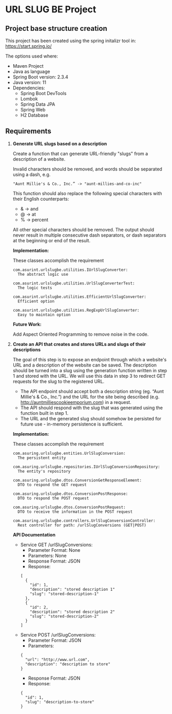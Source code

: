# URL SLUG BE Project

## Project base structure creation

This project has been created using the spring initalizr tool in: https://start.spring.io/

The options used where:

- Maven Project
- Java as language
- Spring Boot version: 2.3.4
- Java version: 11
- Dependencies:
  - Spring Boot DevTools
  - Lombok
  - Spring Data JPA
  - Spring Web
  - H2 Database

## Requirements

1. **Generate URL slugs based on a description**

   Create a function that can generate URL-friendly "slugs" from a description of a website.

   Invalid characters should be removed, and words should be separated using a dash, e.g.

   ```
   "Aunt Millie's & Co., Inc.” -> "aunt-millies-and-co-inc"
   ```

   This function should also replace the following special characters with their English counterparts:

   - & -> and
   - @ -> at
   - % -> percent

   All other special characters should be removed. The output should never result in multiple consecutive dash separators, or dash separators at the beginning or end of the result.
   
   **Implementation:**

   These classes accomplish the requirement
   
   ```
   com.asurint.urlslugbe.utilities.IUrlSlugConverter:
     The abstract logic use
   
   com.asurint.urlslugbe.utilities.UrlSlugConverterTest:
     The logic tests
   
   com.asurint.urlslugbe.utilities.EfficientUrlSlugConverter:
     Efficient option
   
   com.asurint.urlslugbe.utilities.RegExpUrlSlugConverter:
     Easy to maintain option
   ```

   **Future Work:**
   
   Add Aspect Oriented Programming to remove noise in the code.

2. **Create an API that creates and stores URLs and slugs of their descriptions**

   The goal of this step is to expose an endpoint through which a website's URL and a description of the website can be saved. The description should be turned into a slug using the generation function written in step 1 and stored with the URL. We will use this data in step 3 to redirect GET requests for the slug to the registered URL.

   - The API endpoint should accept both a description string (eg. “Aunt Millie's & Co., Inc.”) and the URL for the site being described (e.g. http://auntmilliescookieemporium.com) in a request.
   - The API should respond with the slug that was generated using the function built in step 1.
   - The URL and the generated slug should somehow be persisted for future use - in-memory persistence is sufficient.

   **Implementation:**

   These classes accomplish the requirement
   
   ```
   com.asuring.urlslugbe.entities.UrlSlugConversion:
     The persistent entity
   
   com.asuring.urlslugbe.repositories.IUrlSlugConversionRepository:
     The entity's repository
   
   com.asuring.urlslugbe.dtos.ConversionGetResponseElement:
     DTO to respond the GET request
   
   com.asuring.urlslugbe.dtos.ConversionPostResponse:
     DTO to respond the POST request
   
   com.asuring.urlslugbe.dtos.ConversionPostRequest:
     DTO to receive the information in the POST request
   
   com.asuring.urlslugbe.controllers.UrlSlugConversionController:
     Rest controller for path: /urlSlugConversions (GET|POST)
   ```
   
   **API Documentation**
   
   - Service GET /urlSlugConversions:
        - Parameter Format: None
        - Parameters: None
        - Response Format: JSON
        - Response:
        ```
        [
          {
            "id": 1,
            "description": "stored description 1"
            "slug": "stored-description-1"
          },
          {
            "id": 2,
            "description": "stored description 2"
            "slug": "stored-description-2"
          }
        ]
        ```
   - Service POST /urlSlugConversions:
        - Parameter Format: JSON
        - Parameters:
        ```
        {
          "url": "http://www.url.com",
          "description": "description to store"
        }
        ```
        - Response Format: JSON
        - Response:
        ```
        {
          "id": 1,
          "slug": "description-to-store"
        }
        ```
